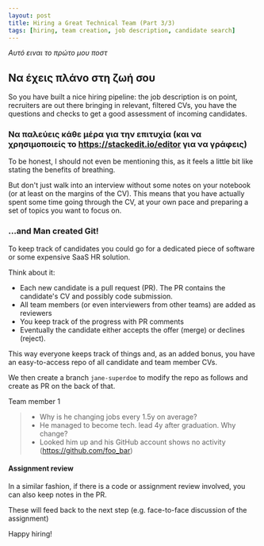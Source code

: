```yaml
---
layout: post
title: Hiring a Great Technical Team (Part 3/3)
tags: [hiring, team creation, job description, candidate search]
---
```


*Αυτό ειναι το πρώτο μου ποστ*


## Να έχεις πλάνο στη ζωή σου

So you have built a nice hiring pipeline: the job description is on point, recruiters are out there bringing in relevant, filtered CVs, you have the questions and 
checks to get a good assessment of incoming candidates. 


### Να παλεύεις κάθε μέρα για την επιτυχία (και να χρησιμοποιείς το https://stackedit.io/editor για να γράφεις)

To be honest, I should not even be mentioning this, as it feels a little bit like stating the benefits of breathing. 

But don't just walk into an interview without some notes on your notebook (or at least on the margins of the CV).
This means that you have actually spent some time going through the CV, at your own pace and preparing a set of topics 
you want to focus on.  

### ...and Man created Git!

To keep track of candidates you could go for a dedicated piece of software or some expensive SaaS HR solution.
 
Think about it:

* Each new candidate is a pull request (PR).
The PR contains the candidate's CV and possibly code submission.
* All team members (or even interviewers from other teams) are added as reviewers
* You keep track of the progress with PR comments
* Eventually the candidate either accepts the offer (merge) or declines (reject).

This way everyone keeps track of things and, as an added bonus, you have an easy-to-access repo of all candidate and team 
member CVs.  

We then create a branch `jane-superdoe` to modify the repo as follows and create as PR on the back of that.

Team member 1

> * Why is he changing jobs every 1.5y on average?
> * He managed to become tech. lead 4y after graduation. Why change?
> * Looked him up and his GitHub account shows no activity (https://github.com/foo_bar)


#### Assignment review

In a similar fashion, if there is a code or assignment review involved, you can also keep notes in the PR.

These will feed back to the next step (e.g. face-to-face discussion of the assignment)


Happy hiring!

